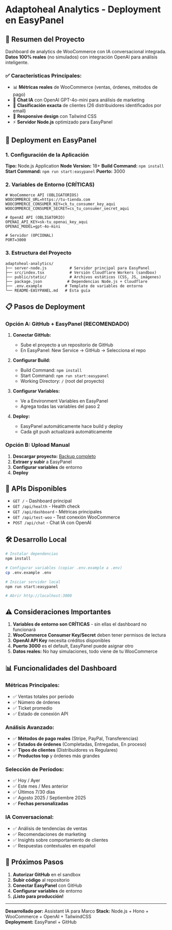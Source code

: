 # Adaptoheal Analytics - Deployment en EasyPanel

## 🎯 Resumen del Proyecto

Dashboard de analytics de WooCommerce con IA conversacional integrada. **Datos 100% reales** (no simulados) con integración OpenAI para análisis inteligente.

### ✅ Características Principales:
- 📊 **Métricas reales** de WooCommerce (ventas, órdenes, métodos de pago)
- 🤖 **Chat IA** con OpenAI GPT-4o-mini para análisis de marketing
- 🎯 **Clasificación exacta** de clientes (26 distribuidores identificados por email)
- 📱 **Responsive design** con Tailwind CSS
- ⚡ **Servidor Node.js** optimizado para EasyPanel

## 🚀 Deployment en EasyPanel

### 1. Configuración de la Aplicación

**Tipo:** Node.js Application
**Node Version:** 18+
**Build Command:** `npm install`  
**Start Command:** `npm run start:easypanel`
**Puerto:** 3000

### 2. Variables de Entorno (CRÍTICAS)

```env
# WooCommerce API (OBLIGATORIOS)
WOOCOMMERCE_URL=https://tu-tienda.com
WOOCOMMERCE_CONSUMER_KEY=ck_tu_consumer_key_aqui
WOOCOMMERCE_CONSUMER_SECRET=cs_tu_consumer_secret_aqui

# OpenAI API (OBLIGATORIO)  
OPENAI_API_KEY=sk-tu_openai_key_aqui
OPENAI_MODEL=gpt-4o-mini

# Servidor (OPCIONAL)
PORT=3000
```

### 3. Estructura del Proyecto

```
adaptoheal-analytics/
├── server-node.js          # Servidor principal para EasyPanel
├── src/index.tsx           # Versión Cloudflare Workers (sandbox)
├── public/static/          # Archivos estáticos (CSS, JS, imágenes)
├── package.json           # Dependencias Node.js + Cloudflare
├── .env.example          # Template de variables de entorno
└── README-EASYPANEL.md   # Esta guía
```

## 📋 Pasos de Deployment

### Opción A: GitHub + EasyPanel (RECOMENDADO)

1. **Conectar GitHub:**
   - Sube el proyecto a un repositorio de GitHub
   - En EasyPanel: New Service → GitHub → Selecciona el repo

2. **Configurar Build:**
   - Build Command: `npm install`
   - Start Command: `npm run start:easypanel`
   - Working Directory: `/` (root del proyecto)

3. **Configurar Variables:**
   - Ve a Environment Variables en EasyPanel
   - Agrega todas las variables del paso 2

4. **Deploy:**
   - EasyPanel automáticamente hace build y deploy
   - Cada git push actualizará automáticamente

### Opción B: Upload Manual

1. **Descargar proyecto:** [Backup completo](https://page.gensparksite.com/project_backups/tooluse_1I7QANEOTfqeloSswiRMTQ.tar.gz)
2. **Extraer y subir** a EasyPanel
3. **Configurar variables** de entorno
4. **Deploy**

## 🔧 APIs Disponibles

- `GET /` - Dashboard principal
- `GET /api/health` - Health check
- `GET /api/dashboard` - Métricas principales
- `GET /api/test-woo` - Test conexión WooCommerce  
- `POST /api/chat` - Chat IA con OpenAI

## 🛠️ Desarrollo Local

```bash
# Instalar dependencias
npm install

# Configurar variables (copiar .env.example a .env)
cp .env.example .env

# Iniciar servidor local
npm run start:easypanel

# Abrir http://localhost:3000
```

## ⚠️ Consideraciones Importantes

1. **Variables de entorno son CRÍTICAS** - sin ellas el dashboard no funcionará
2. **WooCommerce Consumer Key/Secret** deben tener permisos de lectura
3. **OpenAI API Key** necesita créditos disponibles
4. **Puerto 3000** es el default, EasyPanel puede asignar otro
5. **Datos reales:** No hay simulaciones, todo viene de tu WooCommerce

## 📊 Funcionalidades del Dashboard

### Métricas Principales:
- ✅ Ventas totales por período
- ✅ Número de órdenes  
- ✅ Ticket promedio
- ✅ Estado de conexión API

### Análisis Avanzado:
- ✅ **Métodos de pago reales** (Stripe, PayPal, Transferencias)
- ✅ **Estados de órdenes** (Completadas, Entregadas, En proceso)
- ✅ **Tipos de clientes** (Distribuidores vs Regulares)
- ✅ **Productos top** y órdenes más grandes

### Selección de Períodos:
- ✅ Hoy / Ayer
- ✅ Este mes / Mes anterior  
- ✅ Últimos 7/30 días
- ✅ Agosto 2025 / Septiembre 2025
- ✅ **Fechas personalizadas**

### IA Conversacional:
- ✅ Análisis de tendencias de ventas
- ✅ Recomendaciones de marketing
- ✅ Insights sobre comportamiento de clientes
- ✅ Respuestas contextuales en español

## 🎯 Próximos Pasos

1. **Autorizar GitHub** en el sandbox
2. **Subir código** al repositorio
3. **Conectar EasyPanel** con GitHub
4. **Configurar variables** de entorno
5. **¡Listo para producción!**

---

**Desarrollado por:** Assistant IA para Marco
**Stack:** Node.js + Hono + WooCommerce + OpenAI + TailwindCSS  
**Deployment:** EasyPanel + GitHub